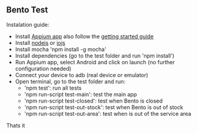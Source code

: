 Bento Test
---

Instalation guide:

- Install [Appium app](http://appium.io/downloads.html) also follow the [getting started guide](http://appium.io/getting-started.html?lang=en)
- Install [nodejs](https://nodejs.org) or [iojs](https://iojs.org/es/)
- Install mocha 'npm install -g mocha'
- Install dependencies (go to the test folder and run 'npm install')
- Run Appium app, select Android and click on launch (no further configuration needed)
- Connect your device to adb (real device or emulator)
- Open terminal, go to the test folder and run:
	- 'npm test': run all tests
	- 'npm run-script test-main': test the main app
	- 'npm run-script test-closed': test when Bento is closed
	- 'npm run-script test-out-stock': test when Bento is out of stock
	- 'npm run-script test-out-area': test when is out of the service area

Thats it